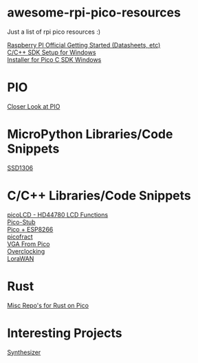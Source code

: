 # awesome-rpi-pico-resources

Just a list of rpi pico resources :)

[Raspberry PI Official Getting Started (Datasheets, etc)](https://www.raspberrypi.org/documentation/pico/getting-started/)\
[C/C++ SDK Setup for Windows](https://notenoughtech.com/featured/c-c-and-micropython-sdk-for-raspberry-pi-pico-on-windows/)\
[Installer for Pico C SDK Windows](https://github.com/ndabas/pico-setup-windows)

# PIO

[Closer Look at PIO](https://www.cnx-software.com/2021/01/27/a-closer-look-at-raspberry-pi-rp2040-programmable-ios-pio/)

# MicroPython Libraries/Code Snippets

[SSD1306](https://helloraspberrypi.blogspot.com/2021/01/raspberry-pi-pico-128x64-i2c-ssd1306.html)

# C/C++ Libraries/Code Snippets

[picoLCD - HD44780 LCD Functions](https://github.com/zadi15/picoLCD)\
[Pico-Stub](https://github.com/cpwood/Pico-Stub)\
[Pico + ESP8266](https://www.reddit.com/r/raspberry_pi/comments/ld6ssg/giving_a_raspberry_pi_pico_internet_access_sort/)\
[picofract](https://github.com/iridis-alpha/picofract)\
[VGA From Pico](blob:https://www.youtube.com/b085b7a8-b320-4bd7-a6f4-3fbb04952a2c)\
[Overclocking](https://www.raspberrypi.org/forums/viewtopic.php?f=145&t=303278&p=1820119#p1820119)\
[LoraWAN](https://lemariva.com/blog/2021/02/raspberry-pi-pico-rp2040-meets-lorawan)

# Rust

[Misc Repo's for Rust on Pico](https://github.com/rp-rs)

# Interesting Projects

[Synthesizer](https://mcturra2000.wordpress.com/2021/01/26/raspberrypi-pico-lets-make-an-atrocious-synthesiser/)

